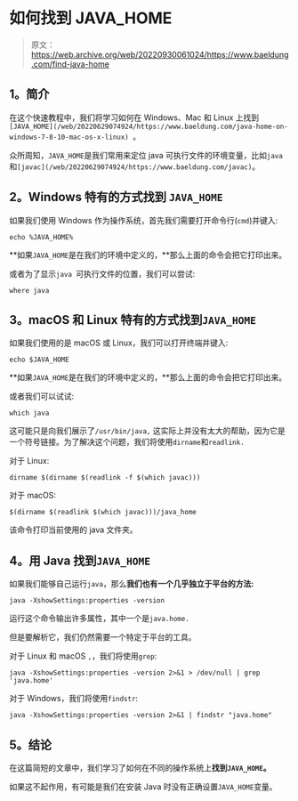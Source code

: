 # 如何找到 JAVA_HOME

> 原文：<https://web.archive.org/web/20220930061024/https://www.baeldung.com/find-java-home>

## **1。简介**

在这个快速教程中，我们将学习如何在 Windows、Mac 和 Linux 上找到`[JAVA_HOME](/web/20220629074924/https://www.baeldung.com/java-home-on-windows-7-8-10-mac-os-x-linux) `。

众所周知，`JAVA_HOME`是我们常用来定位 java 可执行文件的环境变量，比如`java` 和`[javac](/web/20220629074924/https://www.baeldung.com/javac)`。

## **2。Windows 特有的方式找到** **`JAVA_HOME`**

如果我们使用 Windows 作为操作系统，首先我们需要打开命令行(`cmd`)并键入:

```
echo %JAVA_HOME%
```

**如果`JAVA_HOME`是在我们的环境中定义的，**那么上面的命令会把它打印出来。

或者为了显示`java `可执行文件的位置，我们可以尝试:

```
where java
```

## **3。macOS 和 Linux 特有的方式找到`JAVA_HOME`**

如果我们使用的是 macOS 或 Linux，我们可以打开终端并键入:

```
echo $JAVA_HOME
```

**如果`JAVA_HOME`是在我们的环境中定义的，**那么上面的命令会把它打印出来。

或者我们可以试试:

```
which java
```

这可能只是向我们展示了`/usr/bin/java,` 这实际上并没有太大的帮助，因为它是一个符号链接。为了解决这个问题，我们将使用`dirname`和`readlink.`

对于 Linux:

```
dirname $(dirname $(readlink -f $(which javac)))
```

对于 macOS:

```
$(dirname $(readlink $(which javac)))/java_home
```

该命令打印当前使用的 java 文件夹。

## **4。用 Java 找到`JAVA_HOME`**

如果我们能够自己运行`java`，那么**我们也有一个几乎独立于平台的方法:**

```
java -XshowSettings:properties -version
```

运行这个命令输出许多属性，其中一个是`java.home.`

但是要解析它，我们仍然需要一个特定于平台的工具。

对于 Linux 和 macOS `,`，我们将使用`grep`:

```
java -XshowSettings:properties -version 2>&1 > /dev/null | grep 'java.home' 
```

对于 Windows，我们将使用`findstr`:

```
java -XshowSettings:properties -version 2>&1 | findstr "java.home"
```

## **5。结论**

在这篇简短的文章中，我们学习了如何在不同的操作系统上**找到`JAVA_HOME`。**

如果这不起作用，有可能是我们在安装 Java 时没有正确设置`JAVA_HOME`变量。